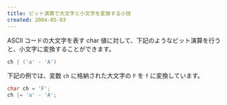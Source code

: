 ```yaml
---
title: ビット演算で大文字と小文字を変換する小技
created: 2004-05-03
---
```


ASCII コードの大文字を表す char 値に対して、下記のようなビット演算を行うと、小文字に変換することができます。

```cpp
ch | ('a' - 'A')
```

下記の例では、変数 `ch` に格納された大文字の `F` を `f` に変換しています。

```cpp
char ch = 'F';
ch |= 'a' - 'A';
```

